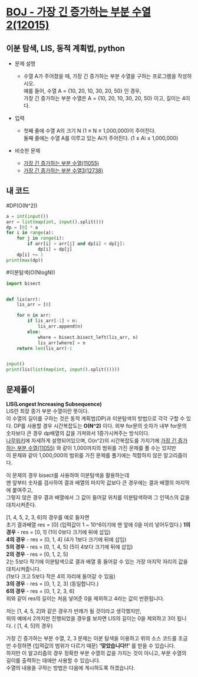[BOJ - 가장 긴 증가하는 부분 수열2(12015)](https://www.acmicpc.net/problem/12015)
===

이분 탐색, LIS, 동적 계획법, python
---

* 문제 설명
  - 수열 A가 주어졌을 때, 가장 긴 증가하는 부분 수열을 구하는 프로그램을 작성하시오.  
  예를 들어, 수열 A = {10, 20, 10, 30, 20, 50} 인 경우,  
  가장 긴 증가하는 부분 수열은 A = {10, 20, 10, 30, 20, 50} 이고, 길이는 4이다.
  
   

* 입력  
  - 첫째 줄에 수열 A의 크기 N (1 ≤ N ≤ 1,000,000)이 주어진다.  
  둘째 줄에는 수열 A를 이루고 있는 Ai가 주어진다. (1 ≤ Ai ≤ 1,000,000)

  
* 비슷한 문제
  - [가장 긴 증가하는 부분 수열(11055)](https://www.acmicpc.net/problem/11055)
  - [가장 긴 증가하는 부분 수열3(12738)](https://www.acmicpc.net/problem/12738)
  
## 내 코드  
#DP(O(N^2))  
```python
a = int(input())
arr = list(map(int, input().split()))
dp = [0] * a
for i in range(a):
    for j in range(i):
        if arr[i] > arr[j] and dp[i] < dp[j]:
            dp[i] = dp[j]
    dp[i] += 1
print(max(dp))


```  
  
#이분탐색(O(NlogN))
```python
import bisect


def lis(arr):
    lis_arr = [0]

    for n in arr:
        if lis_arr[-1] < n:
            lis_arr.append(n)
        else:
            where = bisect.bisect_left(lis_arr, n)
            lis_arr[where] = n
    return len(lis_arr)-1


input()
print(lis(list(map(int, input().split()))))

 ```  

 
## 문제풀이  
 
**LIS(Longest Increasing Subsequence)**  
LIS란 최장 증가 부분 수열이란 뜻이다.  
이 수열의 길이를 구하는 것은 동적 계획법(DP)과 이분탐색의 방법으로 각각 구할 수 있다.
DP를 사용할 경우 시간복잡도는 **O(N^2)** 이다.
외부 for문의 숫자가 내부 for문의 숫자보다 큰 경우 dp배열의 값을 가져와서 1증가시켜주는 방식이다.  
[나무위키](https://namu.wiki/w/%EC%B5%9C%EC%9E%A5%20%EC%A6%9D%EA%B0%80%20%EB%B6%80%EB%B6%84%20%EC%88%98%EC%97%B4#toc)에 자세하게 설명되어있으며, O(n^2)의 시간복잡도를 가지기에 [가장 긴 증가하는 부분 수열(11055)](https://www.acmicpc.net/problem/11055) 와 같이 1,000까지의 범위를 가진 문제를 풀 수는 있지만  
이 문제와 같이 1,000,000의 범위를 가진 문제를 풀기에는 적합하지 않은 알고리즘이다.  
  
  
이 문제의 경우 bisect를 사용하여 이분탐색을 활용하는데  
맨 앞부터 숫자를 검사하여 결과 배열의 마지막 값보다 큰 경우에는 결과 배열의 마지막에 붙여주고,  
그렇지 않은 경우 결과 배열에서 그 값이 들어갈 위치를 이분탐색하여 그 인덱스의 값을 대치시켜준다.  
  
  [1, 4, 5, 2, 3, 6]의 경우를 예로 들자면  
  초기 결과배열 res = [0] (입력값이 1 ~ 10^6이기에 맨 앞에 0을 미리 넣어두었다.)
  **1의 경우** - res = [0, 1] (1이 0보다 크기에 뒤에 삽입)  
  **4의 경우** - res = [0, 1, 4] (4가 1보다 크기에 뒤에 삽입)  
  **5의 경우** - res = [0, 1, 4, 5] (5이 4보다 크기에 뒤에 삽입)  
  **2의 경우** - res = [0, 1, 2, 5]  
  2는 5보다 작기에 이분탐색으로 결과 배열 중 들어갈 수 있는 가장 마지막 자리의 값을 대치시켜줍니다.  
  (1보다 크고 5보다 작은 4의 자리에 들어갈 수 있음)  
  **3의 경우** - res = [0, 1, 2, 3]  (동일합니다.)  
  **6의 경우** - res = [0, 1, 2, 3, 6]  
  위와 같이 res의 길이는 처음 넣어준 0을 제외하고 4라는 값이 반환됩니다.  
    
  저는 [1, 4, 5, 2]와 같은 경우가 반례가 될 것이라고 생각했지만,  
  위의 예에서 2까지만 진행되었을 경우를 보자면 LIS의 길이는 0을 제외하고 3이 됩니다. ( [1, 4, 5]의 경우)  
  
  가장 긴 증가하는 부분 수열, 2, 3 문제는 이분 탐색을 이용하고 위의 소스 코드를 조금만 수정하면 (입력값의 범위가 다르기 때문)  **'맞았습니다!!'** 를 받을 수 있습니다.  
  하지만 이 알고리즘의 경우 정확한 부분 수열의 값을 가지는 것이 아니고, 부분 수열의 길이를 출력하는 데에만 사용할 수 있습니다.  
  수열의 내용을 구하는 방법은 다음에 게시하도록 하겠습니다.  
  
<script data-ad-client="ca-pub-4399303411197494" async src="https://pagead2.googlesyndication.com/pagead/js/adsbygoogle.js"></script>
